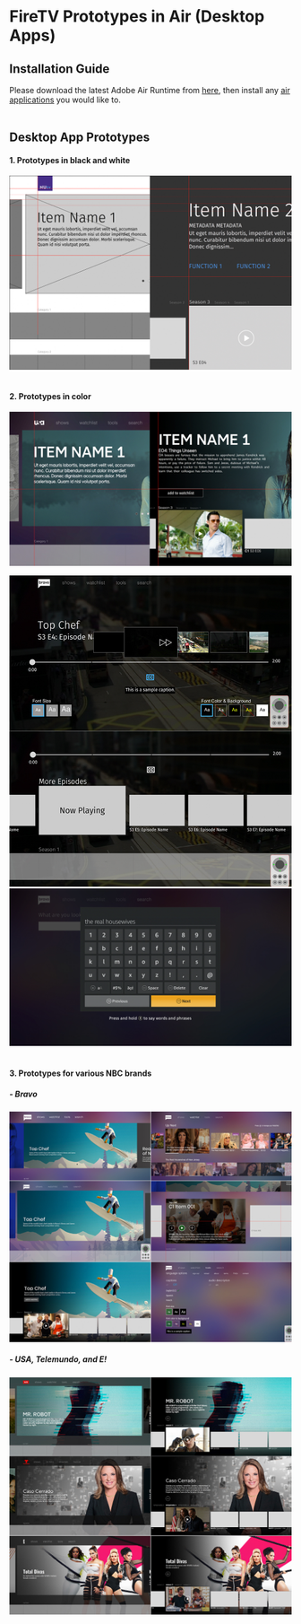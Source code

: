 # FireTV Prototypes in Air (Desktop Apps)

## Installation Guide

Please download the latest Adobe Air Runtime from [<ins>here</ins>](https://airsdk.harman.com/runtime), then install any [<ins>air applications</ins>](/build/) you would like to.
<br/><br/>

## Desktop App Prototypes

#### 1. Prototypes in black and white

![Alt text](/screenShots/blackWhite.jpg?raw=true 'Fire TV Black and White')
<br/><br/>

#### 2. Prototypes in color

![Alt text](/screenShots/color.jpg?raw=true 'Fire TV Color')
<br/>

![Alt text](/screenShots/videoPlayer.jpg?raw=true 'Video Players')
<br/>
![Alt text](/screenShots/search.jpg?raw=true 'Search')
<br/><br/>

#### 3. Prototypes for various NBC brands

##### - Bravo

![Alt text](/screenShots/bravo.jpg?raw=true 'Bravo')
<br/>

##### - USA, Telemundo, and E!

![Alt text](/screenShots/variations.jpg?raw=true 'NBC Universal')
